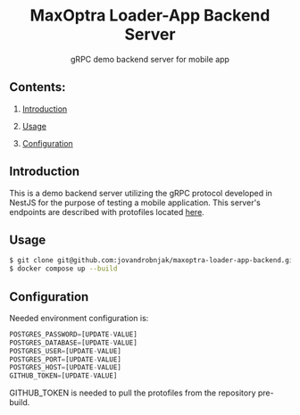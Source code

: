 <h1 align='center'>MaxOptra Loader-App Backend Server</h1>
<p align='center'>gRPC demo backend server for mobile app</p>


<h2>Contents:</h2>

1. [Introduction](#introduction)

2. [Usage](#usage)

3. [Configuration](#configuration)


<h2 id='introduction'>Introduction</h2>

This is a demo backend server utilizing the gRPC protocol developed in NestJS for the purpose of testing a mobile application.
This server's endpoints are described with protofiles located [here](https://github.com/jovandrobnjak/maxoptra-proto-files).

<h2 id='usage'>Usage</h2>

```bash
$ git clone git@github.com:jovandrobnjak/maxoptra-loader-app-backend.git
$ docker compose up --build
```

<h2 id='configuration'>Configuration</h2>

Needed environment configuration is:
```python
POSTGRES_PASSWORD=[UPDATE-VALUE]
POSTGRES_DATABASE=[UPDATE-VALUE]
POSTGRES_USER=[UPDATE-VALUE]
POSTGRES_PORT=[UPDATE-VALUE]
POSTGRES_HOST=[UPDATE-VALUE]
GITHUB_TOKEN=[UPDATE-VALUE]
```
GITHUB_TOKEN is needed to pull the protofiles from the repository pre-build.
